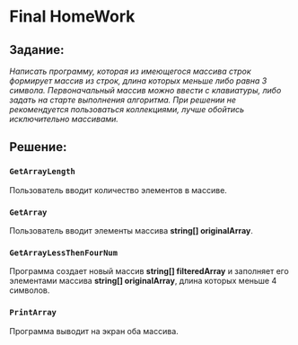 # Final HomeWork


## Задание:
*Написать программу, которая из имеющегося массива строк формирует массив из строк, длина которых меньше либо равна 3 символа. Первоначальный массив можно ввести с клавиатуры, либо задать на старте выполнения алгоритма. При решении не рекомендуется пользоваться коллекциями, лучше обойтись исключительно массивами.*

## Решение:
### `GetArrayLength`
Пользователь вводит количество элементов в массиве. 
### `GetArray`
Пользователь вводит элементы массива **string[] originalArray**.
### `GetArrayLessThenFourNum`
Программа создает новый массив **string[] filteredArray** и заполняет его элементами массива **string[] originalArray**, длина которых меньше 4 символов.
### `PrintArray`
Программа выводит на экран оба массива.
